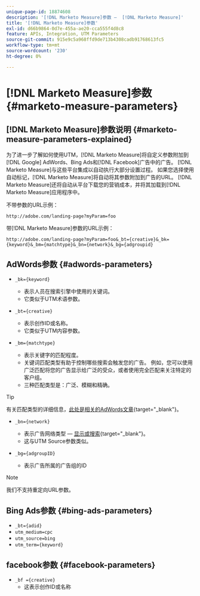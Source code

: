 ```yaml
---
unique-page-id: 18874608
description: '[!DNL Marketo Measure]参数 —  [!DNL Marketo Measure]'
title: '[!DNL Marketo Measure]参数'
exl-id: d66b9864-0d7e-455a-ae20-cca555f4d8c8
feature: APIs, Integration, UTM Parameters
source-git-commit: 915e9c5a968ffd9de713b4308cadb91768613fc5
workflow-type: tm+mt
source-wordcount: '230'
ht-degree: 0%

---
```


# [!DNL Marketo Measure]参数 {#marketo-measure-parameters}

## [!DNL Marketo Measure]参数说明 {#marketo-measure-parameters-explained}

为了进一步了解如何使用UTM，[!DNL Marketo Measure]将自定义参数附加到[!DNL Google] AdWords、Bing Ads和[!DNL Facebook]广告中的广告。 [!DNL Marketo Measure]与这些平台集成以自动执行大部分设置过程。 如果您选择使用自动标记，[!DNL Marketo Measure]将自动将其参数附加到广告的URL。 [!DNL Marketo Measure]还将自动从平台下载您的营销成本，并将其加载到[!DNL Marketo Measure]应用程序中。

不带参数的URL示例：

`http://adobe.com/landing-page?myParam=foo`

带[!DNL Marketo Measure]参数的URL示例：

`http://adobe.com/landing-page?myParam=foo&_bt={creative}&_bk={keyword}&_bm={matchtype}&_bn={network}&_bg={adgroupid}`

## AdWords参数 {#adwords-parameters}

* `_bk={keyword}`
   * 表示人员在搜索引擎中使用的关键词。
   * 它类似于UTM术语参数。

* `_bt={creative}`
   * 表示创作ID或名称。
   * 它类似于UTM内容参数。

* `_bm={matchtype}`
   * 表示关键字的匹配程度。
   * 关键词匹配类型有助于控制哪些搜索会触发您的广告。 例如，您可以使用广泛匹配将您的广告显示给广泛的受众，或者使用完全匹配来关注特定的客户组。
   * 三种匹配类型是：广泛、模糊和精确。

>[!TIP]
>
>有关匹配类型的详细信息，[此处是相关的AdWords文章](https://support.google.com/adwords/answer/2497836?hl=en){target="_blank"}。

* `_bn={network}`
   * 表示广告网络类型 — [显示或搜索](https://support.google.com/adwords/answer/1752334?hl=en){target="_blank"}。
   * 这与UTM Source参数类似。

* `_bg={adgroupID}`
   * 表示广告所属的广告组的ID

>[!NOTE]
>
>我们不支持重定向URL参数。

## Bing Ads参数 {#bing-ads-parameters}

* `_bt={adid}`
* `utm_medium=cpc`
* `utm_source=bing`
* `utm_term={keyword}`

## facebook参数 {#facebook-parameters}

* `_bf ={creative}`
   * 这表示创作ID或名称
